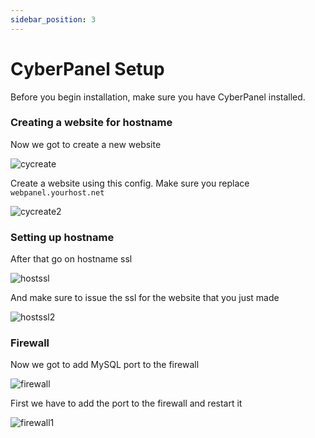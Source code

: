 ```yaml
---
sidebar_position: 3
---
```


# CyberPanel Setup

Before you begin installation, make sure you have CyberPanel installed.
### Creating a website for hostname

Now we got to create a new website

![cycreate](/img/create1.png)

Create a website using this config.
Make sure you replace `webpanel.yourhost.net`

![cycreate2](/img/create2.png) 

### Setting up hostname

After that go on hostname ssl

![hostssl](/img/sslhost.png)

And make sure to issue the ssl for the website that you just made 

![hostssl2](/img/issuessl.png)

### Firewall 
Now we got to add MySQL port to the firewall

![firewall](/img/firewall1.png)

First we have to add the port to the firewall and restart it

![firewall1](/img/firewall2.png)

